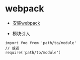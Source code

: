 # webpack

* [安装webpack](https://github.com/magicmai/webpack/issues/1)

* 模块引入

```
import foo from 'path/to/module'
// 或者
require('path/to/module')
```
